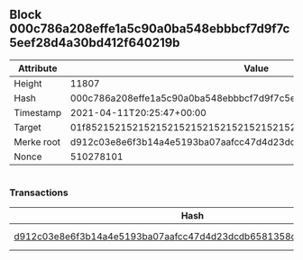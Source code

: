 ## Block 000c786a208effe1a5c90a0ba548ebbbcf7d9f7c5eef28d4a30bd412f640219b

Attribute | Value
--- | ---
Height | 11807
Hash | 000c786a208effe1a5c90a0ba548ebbbcf7d9f7c5eef28d4a30bd412f640219b
Timestamp | 2021-04-11T20:25:47+00:00
Target | 01f8521521521521521521521521521521521521521521521521521521521521
Merke root | d912c03e8e6f3b14a4e5193ba07aafcc47d4d23dcdb6581358d514980a2e6880
Nonce | 510278101

```

```

### Transactions

Hash | Amount
--- | ---
[d912c03e8e6f3b14a4e5193ba07aafcc47d4d23dcdb6581358d514980a2e6880](d912c03e8e6f3b14a4e5193ba07aafcc47d4d23dcdb6581358d514980a2e6880.md) | 10.00000000 SKEPTI 
